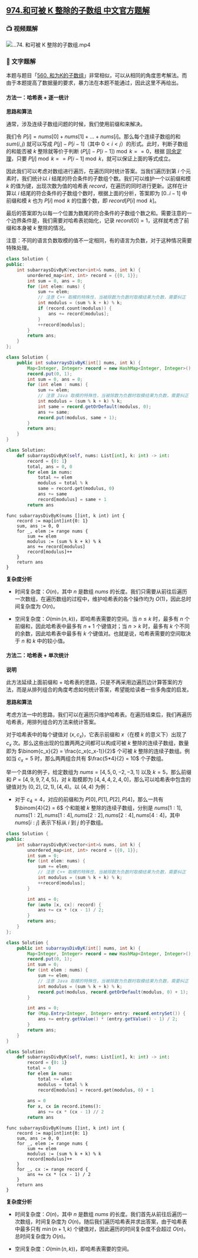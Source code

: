 ## [974.和可被 K 整除的子数组 中文官方题解](https://leetcode.cn/problems/subarray-sums-divisible-by-k/solutions/100000/he-ke-bei-k-zheng-chu-de-zi-shu-zu-by-leetcode-sol)

### 📺 视频题解  
![...74. 和可被 K 整除的子数组.mp4](d64ddf7b-c646-4a0a-955f-b3d2b9cc236c)

### 📖 文字题解

本题与题目「[560. 和为K的子数组](https://leetcode-cn.com/problems/subarray-sum-equals-k/)」非常相似，可以从相同的角度思考解法。而由于本题提高了数据量的要求，暴力法在本题不能通过，因此这里不再给出。

#### 方法一：哈希表 + 逐一统计

**思路和算法**

通常，涉及连续子数组问题的时候，我们使用前缀和来解决。

我们令 $P[i] = \textit{nums}[0] + \textit{nums}[1] + \ldots + \textit{nums}[i]$。那么每个连续子数组的和 $\textit{sum}(i, j)$ 就可以写成 $P[j] - P[i-1]$（其中 $0 < i < j$）的形式。此时，判断子数组的和能否被 $k$ 整除就等价于判断 $(P[j] - P[i-1]) \bmod k == 0$，根据 [同余定理](https://baike.baidu.com/item/%E5%90%8C%E4%BD%99%E5%AE%9A%E7%90%86/1212360?fr=aladdin)，只要 $P[j] \bmod k == P[i-1] \bmod k$，就可以保证上面的等式成立。

因此我们可以考虑对数组进行遍历，在遍历同时统计答案。当我们遍历到第 $i$ 个元素时，我们统计以 $i$ 结尾的符合条件的子数组个数。我们可以维护一个以前缀和模 $k$ 的值为键，出现次数为值的哈希表 $\textit{record}$，在遍历的同时进行更新。这样在计算以 $i$ 结尾的符合条件的子数组个数时，根据上面的分析，答案即为 $[0..i-1]$ 中前缀和模 $k$ 也为 $P[i] \bmod k$ 的位置个数，即 $\textit{record}[P[i] \bmod k]$。

最后的答案即为以每一个位置为数尾的符合条件的子数组个数之和。需要注意的一个边界条件是，我们需要对哈希表初始化，记录 $\textit{record}[0] = 1$，这样就考虑了前缀和本身被 $k$ 整除的情况。

注意：不同的语言负数取模的值不一定相同，有的语言为负数，对于这种情况需要特殊处理。

```C++ [sol1-C++]
class Solution {
public:
    int subarraysDivByK(vector<int>& nums, int k) {
        unordered_map<int, int> record = {{0, 1}};
        int sum = 0, ans = 0;
        for (int elem: nums) {
            sum += elem;
            // 注意 C++ 取模的特殊性，当被除数为负数时取模结果为负数，需要纠正
            int modulus = (sum % k + k) % k;
            if (record.count(modulus)) {
                ans += record[modulus];
            }
            ++record[modulus];
        }
        return ans;
    }
};
```

```Java [sol1-Java]
class Solution {
    public int subarraysDivByK(int[] nums, int k) {
        Map<Integer, Integer> record = new HashMap<Integer, Integer>();
        record.put(0, 1);
        int sum = 0, ans = 0;
        for (int elem : nums) {
            sum += elem;
            // 注意 Java 取模的特殊性，当被除数为负数时取模结果为负数，需要纠正
            int modulus = (sum % k + k) % k;
            int same = record.getOrDefault(modulus, 0);
            ans += same;
            record.put(modulus, same + 1);
        }
        return ans;
    }
}
```

```Python [sol1-Python3]
class Solution:
    def subarraysDivByK(self, nums: List[int], k: int) -> int:
        record = {0: 1}
        total, ans = 0, 0
        for elem in nums:
            total += elem
            modulus = total % k
            same = record.get(modulus, 0)
            ans += same
            record[modulus] = same + 1
        return ans
```

```golang [sol1-Golang]
func subarraysDivByK(nums []int, k int) int {
    record := map[int]int{0: 1}
    sum, ans := 0, 0
    for _, elem := range nums {
        sum += elem
        modulus := (sum % k + k) % k
        ans += record[modulus]
        record[modulus]++
    } 
    return ans
}
```

**复杂度分析**

- 时间复杂度：$O(n)$，其中 $n$ 是数组 $\textit{nums}$ 的长度。我们只需要从前往后遍历一次数组，在遍历数组的过程中，维护哈希表的各个操作均为 $O(1)$，因此总时间复杂度为 $O(n)$。

- 空间复杂度：$O(\min(n, k))$，即哈希表需要的空间。当 $n \leq k$ 时，最多有 $n$ 个前缀和，因此哈希表中最多有 $n+1$ 个键值对；当 $n > k$ 时，最多有 $k$ 个不同的余数，因此哈希表中最多有 $k$ 个键值对。也就是说，哈希表需要的空间取决于 $n$ 和 $k$ 中的较小值。

#### 方法二：哈希表 + 单次统计

**说明**

此方法延续上面前缀和 + 哈希表的思路，只是不再采用边遍历边计算答案的方法，而是从排列组合的角度考虑如何统计答案，希望能给读者一些多角度的启发。

**思路和算法**

考虑方法一中的思路，我们可以在遍历只维护哈希表。在遍历结束后，我们再遍历哈希表，用排列组合的方法来统计答案。

对于哈希表中的每个键值对 $(x, c_x)$，它表示前缀和 $x$（在模 $k$ 的意义下）出现了 $c_x$ 次。那么这些出现的位置两两之间都可以构成可被 $k$ 整除的连续子数组，数量即为 $\binom{c_x}{2} = \frac{c_x(c_x-1)}{2}$ 个可被 $k$ 整除的连续子数组。例如当 $c_x = 5$ 时，那么两两组合共有 $\frac{5*4}{2} = 10$ 个子数组。

举一个具体的例子，给定数组为 $\textit{nums} = [4,5,0,-2,-3,1]$ 以及 $k = 5$，那么前缀和 $P = [4,9,9,7,4,5]$，对 $k$ 取模即为 $[4,4,4,2,4,0]$，那么可以哈希表中包含的键值对为 $(0, 2), (2, 1), (4, 4)$。以 $(4, 4)$ 为例：

- 对于 $c_4 = 4$，对应的前缀和为 $P[0], P[1], P[2], P[4]$，那么一共有 $\binom{4}{2} = 6$ 个和能被 $k$ 整除的连续子数组，分别是 $\textit{nums}[1:1], \textit{nums}[1:2], \textit{nums}[1:4], \textit{nums}[2:2], \textit{nums}[2:4], \textit{nums}[4:4]$，其中 $\textit{nums}[i:j]$ 表示下标从 $i$ 到 $j$ 的子数组。

```C++ [sol2-C++]
class Solution {
public:
    int subarraysDivByK(vector<int>& nums, int k) {
        unordered_map<int, int> record = {{0, 1}};
        int sum = 0;
        for (int elem: nums) {
            sum += elem;
            // 注意 C++ 取模的特殊性，当被除数为负数时取模结果为负数，需要纠正
            int modulus = (sum % k + k) % k;
            ++record[modulus];
        }

        int ans = 0;
        for (auto [x, cx]: record) {
            ans += cx * (cx - 1) / 2;
        }
        return ans;
    }
};
```

```Java [sol2-Java]
class Solution {
    public int subarraysDivByK(int[] nums, int k) {
        Map<Integer, Integer> record = new HashMap<Integer, Integer>();
        record.put(0, 1);
        int sum = 0;
        for (int elem : nums) {
            sum += elem;
            // 注意 Java 取模的特殊性，当被除数为负数时取模结果为负数，需要纠正
            int modulus = (sum % k + k) % k;
            record.put(modulus, record.getOrDefault(modulus, 0) + 1);
        }

        int ans = 0;
        for (Map.Entry<Integer, Integer> entry: record.entrySet()) {
            ans += entry.getValue() * (entry.getValue() - 1) / 2;
        }
        return ans;
    }
}
```

```Python [sol2-Python3]
class Solution:
    def subarraysDivByK(self, nums: List[int], k: int) -> int:
        record = {0: 1}
        total = 0
        for elem in nums:
            total += elem
            modulus = total % k
            record[modulus] = record.get(modulus, 0) + 1
        
        ans = 0
        for x, cx in record.items():
            ans += cx * (cx - 1) // 2
        return ans
```

```golang [sol2-Golang]
func subarraysDivByK(nums []int, k int) int {
    record := map[int]int{0: 1}
    sum, ans := 0, 0
    for _, elem := range nums {
        sum += elem
        modulus := (sum % k + k) % k
        record[modulus]++
    }
    for _, cx := range record {
        ans += cx * (cx - 1) / 2
    }
    return ans
}
```

**复杂度分析**

- 时间复杂度：$O(n)$，其中 $n$ 是数组 $\textit{nums}$ 的长度。我们首先从前往后遍历一次数组，时间复杂度为 $O(n)$。随后我们遍历哈希表并求出答案，由于哈希表中最多只有 $\min(n+1, k)$ 个键值对，因此遍历的时间复杂度不会超过 $O(n)$，总时间复杂度为 $O(n)$。

- 空间复杂度：$O(\min(n, k))$，即哈希表需要的空间。